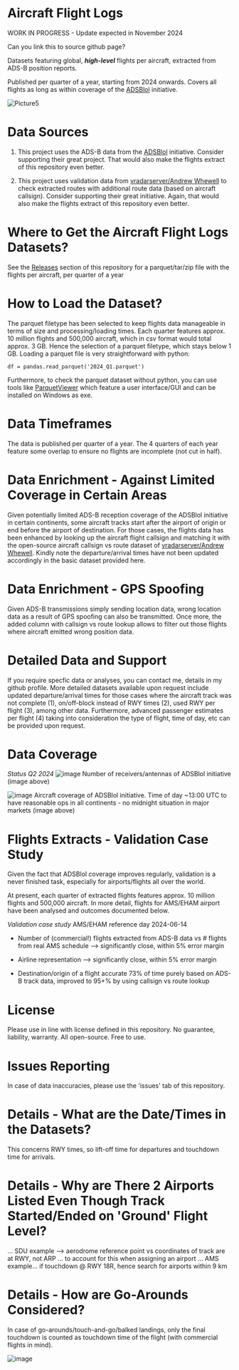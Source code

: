 # Aircraft Flight Logs

WORK IN PROGRESS - Update expected in November 2024

Can you link this to source github page?


Datasets featuring global, **_high-level_** flights per aircraft, extracted from ADS-B position reports.

Published per quarter of a year, starting from 2024 onwards. Covers all flights as long as within coverage of the [ADSBlol](https://github.com/adsblol) initiative.

![Picture5](https://github.com/user-attachments/assets/bdabfdb8-af16-42a1-8263-1db46fa8f8b7)


# Data Sources
1) This project uses the ADS-B data from the [ADSBlol](https://github.com/adsblol) initiative. Consider supporting their great project. That would also make the flights extract of this repository even better.

2) This project uses validation data from [vradarserver/Andrew Whewell](https://github.com/vradarserver/standing-data/tree/main/routes/schema-01) to check extracted routes with additional route data (based on aircraft callsign). Consider supporting their great initiative. Again, that would also make the flights extract of this repository even better.


# Where to Get the Aircraft Flight Logs Datasets?
See the [Releases](https://github.com/MrAirspace/aircraft-flight-logs/releases) section of this repository for a parquet/tar/zip file with the flights per aircraft, per quarter of a year


# How to Load the Dataset?
The parquet filetype has been selected to keep flights data manageable in terms of size and processing/loading times. Each quarter features approx. 10 million flights and 500,000 aircraft, which in csv format would total approx. 3 GB. Hence the selection of a parquet filetype, which stays below 1 GB.
Loading a parquet file is very straightforward with python:

`df = pandas.read_parquet('2024_Q1.parquet')`

Furthermore, to check the parquet dataset without python, you can use tools like [ParquetViewer](https://github.com/mukunku/ParquetViewer) which feature a user interface/GUI and can be installed on Windows as exe.


# Data Timeframes
The data is published per quarter of a year. The 4 quarters of each year feature some overlap to ensure no flights are incomplete (not cut in half).


# Data Enrichment - Against Limited Coverage in Certain Areas
Given potentially limited ADS-B reception coverage of the ADSBlol initiative in certain continents, some aircraft tracks start after the airport of origin or end before the airport of destination. For those cases, the flights data has been enhanced by looking up the aircraft flight callsign and matching it with the open-source aircraft callsign vs route dataset of [vradarserver/Andrew Whewell](https://github.com/vradarserver/standing-data/tree/main/routes/schema-01). Kindly note the departure/arrival times have not been updated accordingly in the basic dataset provided here.


# Data Enrichment - GPS Spoofing
Given ADS-B transmissions simply sending location data, wrong location data as a result of GPS spoofing can also be transmitted. Once more, the added column with callsign vs route lookup allows to filter out those flights where aircraft emitted wrong position data.


# Detailed Data and Support
If you require specfic data or analyses, you can contact me, details in my github profile. More detailed datasets available upon request include updated departure/arrival times for those cases where the aircraft track was not complete (1), on/off-block instead of RWY times (2), used RWY per flight (3), among other data. Furthermore, advanced passenger estimates per flight (4) taking into consideration the type of flight, time of day, etc can be provided upon request.


# Data Coverage
_Status Q2 2024_
![image](https://github.com/user-attachments/assets/92117619-ecc2-48f3-bc73-07407cca4445)
Number of receivers/antennas of ADSBlol initiative (image above)

![image](https://github.com/user-attachments/assets/b96a126c-00aa-4076-9882-f5a84669eb13)
Aircraft coverage of ADSBlol initiative. Time of day ~13:00 UTC to have reasonable ops in all continents - no midnight situation in major markets (image above)


# Flights Extracts - Validation Case Study
Given the fact that ADSBlol coverage improves regularly, validation is a never finished task, especially for airports/flights all over the world.

At present, each quarter of extracted flights features approx. 10 million flights and 500,000 aircraft. In more detail, flights for AMS/EHAM airport have been analysed and outcomes documented below.

_Validation case study_
AMS/EHAM reference day 2024-06-14

- Number of (commercial!) flights extracted from ADS-B data vs # flights from real AMS schedule --> significantly close, within 5% error margin

- Airline representation --> significantly close, within 5% error margin

- Destination/origin of a flight accurate 73% of time purely based on ADS-B track data, improved to 95+% by using callsign vs route lookup


# License
Please use in line with license defined in this repository. No guarantee, liability, warranty. All open-source. Free to use.


# Issues Reporting
In case of data inaccuracies, please use the 'issues' tab of this repository.


# Details - What are the Date/Times in the Datasets?
This concerns RWY times, so lift-off time for departures and touchdown time for arrivals.


# Details - Why are There 2 Airports Listed Even Though Track Started/Ended on 'Ground' Flight Level?
... SDU example --> aerodrome reference point vs coordinates of track are at RWY, not ARP ... to account for this when assigning an airport ...
AMS example... if touchdown @ RWY 18R, hence search for airports within 9 km


# Details - How are Go-Arounds Considered?
In case of go-arounds/touch-and-go/balked landings, only the final touchdown is counted as touchdown time of the flight (with commercial flights in mind).

![image](https://github.com/user-attachments/assets/96de9c02-a204-4d1e-8198-3cb0069e93e2)
